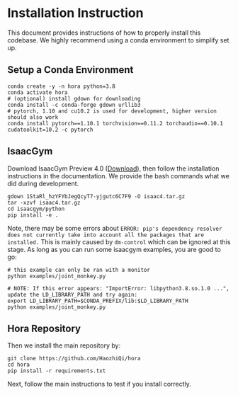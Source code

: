 # Installation Instruction

This document provides instructions of how to properly install this codebase. We highly recommend using a conda environment to simplify set up.

## Setup a Conda Environment

```
conda create -y -n hora python=3.8
conda activate hora
# (optional) install gdown for downloading
conda install -c conda-forge gdown urllib3
# pytorch, 1.10 and cu10.2 is used for development, higher version should also work
conda install pytorch==1.10.1 torchvision==0.11.2 torchaudio==0.10.1 cudatoolkit=10.2 -c pytorch
```

## IsaacGym

Download IsaacGym Preview 4.0 ([Download](https://drive.google.com/file/d/1StaRl_hzYFYbJegQcyT7-yjgutc6C7F9/)), then follow the installation instructions in the documentation. We provide the bash commands what we did during development.

```
gdown 1StaRl_hzYFYbJegQcyT7-yjgutc6C7F9 -O isaac4.tar.gz
tar -xzvf isaac4.tar.gz
cd isaacgym/python
pip install -e .
```

Note, there may be some errors about `ERROR: pip's dependency resolver does not currently take into account all the packages that are installed.` This is mainly caused by `dm-control` which can be ignored at this stage. As long as you can run some isaacgym examples, you are good to go:

```
# this example can only be ran with a monitor 
python examples/joint_monkey.py

# NOTE: If this error appears: "ImportError: libpython3.8.so.1.0 ...", update the LD_LIBRARY_PATH and try again:
export LD_LIBRARY_PATH=$CONDA_PREFIX/lib:$LD_LIBRARY_PATH
python examples/joint_monkey.py
```

## Hora Repository

Then we install the main repository by:
```
git clone https://github.com/HaozhiQi/hora
cd hora
pip install -r requirements.txt
```

Next, follow the main instructions to test if you install correctly.
